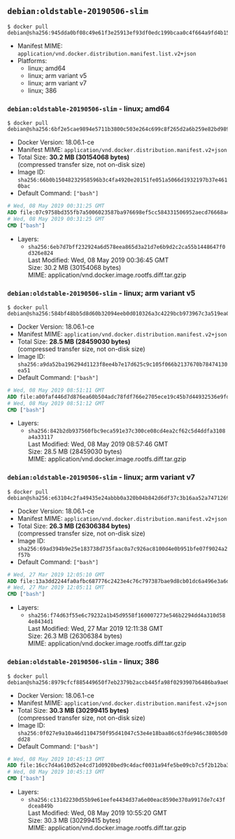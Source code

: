 ## `debian:oldstable-20190506-slim`

```console
$ docker pull debian@sha256:945dda0bf08c49e61f3e25913ef93df0edc199bcaa0c4f664a9fd4b158c3b150
```

-	Manifest MIME: `application/vnd.docker.distribution.manifest.list.v2+json`
-	Platforms:
	-	linux; amd64
	-	linux; arm variant v5
	-	linux; arm variant v7
	-	linux; 386

### `debian:oldstable-20190506-slim` - linux; amd64

```console
$ docker pull debian@sha256:6bf2e5cae9894e5711b3800c503e264c699c8f265d2a6b259e82bd98959f3c58
```

-	Docker Version: 18.06.1-ce
-	Manifest MIME: `application/vnd.docker.distribution.manifest.v2+json`
-	Total Size: **30.2 MB (30154068 bytes)**  
	(compressed transfer size, not on-disk size)
-	Image ID: `sha256:66b0b15048232958596b3c4fa4920e20151fe051a5066d1932197b37e4610bac`
-	Default Command: `["bash"]`

```dockerfile
# Wed, 08 May 2019 00:31:25 GMT
ADD file:07c9758bd355fb7a5006023587ba976698ef5cc584331506952aecd76668a460 in / 
# Wed, 08 May 2019 00:31:25 GMT
CMD ["bash"]
```

-	Layers:
	-	`sha256:6eb7d7bff232924a6d578eea865d3a21d7e6b9d2c2ca55b1448647f0d326e824`  
		Last Modified: Wed, 08 May 2019 00:36:45 GMT  
		Size: 30.2 MB (30154068 bytes)  
		MIME: application/vnd.docker.image.rootfs.diff.tar.gzip

### `debian:oldstable-20190506-slim` - linux; arm variant v5

```console
$ docker pull debian@sha256:584bf48bb5d8d60b32094eeb0d010326a3c4229bcb973967c3a519ea0d2fd4b3
```

-	Docker Version: 18.06.1-ce
-	Manifest MIME: `application/vnd.docker.distribution.manifest.v2+json`
-	Total Size: **28.5 MB (28459030 bytes)**  
	(compressed transfer size, not on-disk size)
-	Image ID: `sha256:a9da52ba196294d1123f8ee4b7e17d625c9c105f066b2137670b78474130ea51`
-	Default Command: `["bash"]`

```dockerfile
# Wed, 08 May 2019 08:51:11 GMT
ADD file:a00faf446d7d876ea60b504adc78fdf766e2705ece19c45b7d44932536e9fdd7 in / 
# Wed, 08 May 2019 08:51:12 GMT
CMD ["bash"]
```

-	Layers:
	-	`sha256:842b2db937560fbc9eca591e37c300ce08cd4ea2cf62c5d4ddfa3108a4a33117`  
		Last Modified: Wed, 08 May 2019 08:57:46 GMT  
		Size: 28.5 MB (28459030 bytes)  
		MIME: application/vnd.docker.image.rootfs.diff.tar.gzip

### `debian:oldstable-20190506-slim` - linux; arm variant v7

```console
$ docker pull debian@sha256:e63104c2fa49435e24abbb0a320b04b842d6df37c3b16aa52a7471269f0a4418
```

-	Docker Version: 18.06.1-ce
-	Manifest MIME: `application/vnd.docker.distribution.manifest.v2+json`
-	Total Size: **26.3 MB (26306384 bytes)**  
	(compressed transfer size, not on-disk size)
-	Image ID: `sha256:69ad394b9e25e183738d735faac0a7c926ac8100d4e0b951bfe07f9024a2f57b`
-	Default Command: `["bash"]`

```dockerfile
# Wed, 27 Mar 2019 12:05:10 GMT
ADD file:13a3dd2244fa0afbc687776c2423e4c76c797387bae9d8cb01dc6a496e3a6dcd in / 
# Wed, 27 Mar 2019 12:05:11 GMT
CMD ["bash"]
```

-	Layers:
	-	`sha256:f74d63f55e6c79232a1b45d9558f160007273e546b2294dd4a310d584e8434d1`  
		Last Modified: Wed, 27 Mar 2019 12:11:38 GMT  
		Size: 26.3 MB (26306384 bytes)  
		MIME: application/vnd.docker.image.rootfs.diff.tar.gzip

### `debian:oldstable-20190506-slim` - linux; 386

```console
$ docker pull debian@sha256:8979cfcf885449650f7eb2379b2accb445fa98f0293907b6486ba9ae0052d49d
```

-	Docker Version: 18.06.1-ce
-	Manifest MIME: `application/vnd.docker.distribution.manifest.v2+json`
-	Total Size: **30.3 MB (30299415 bytes)**  
	(compressed transfer size, not on-disk size)
-	Image ID: `sha256:0f027e9a10a46d1104750f95d41047c53e4e18baa86c63fde946c380b5d0dd28`
-	Default Command: `["bash"]`

```dockerfile
# Wed, 08 May 2019 10:45:13 GMT
ADD file:16cc7d4a610d52e4cd71d0920bed9c4dacf0031a94fe5be09cb7c5f2b12ba346 in / 
# Wed, 08 May 2019 10:45:13 GMT
CMD ["bash"]
```

-	Layers:
	-	`sha256:c131d2230d55b9e61eefe4434d37a6e00eac8590e370a9917de7c43fdcea849b`  
		Last Modified: Wed, 08 May 2019 10:55:20 GMT  
		Size: 30.3 MB (30299415 bytes)  
		MIME: application/vnd.docker.image.rootfs.diff.tar.gzip
